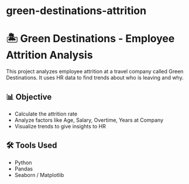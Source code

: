 # green-destinations-attrition

# 🏝️ Green Destinations - Employee Attrition Analysis

This project analyzes employee attrition at a travel company called Green Destinations. It uses HR data to find trends about who is leaving and why.

## 📊 Objective

- Calculate the attrition rate
- Analyze factors like Age, Salary, Overtime, Years at Company
- Visualize trends to give insights to HR

## 🛠️ Tools Used

- Python
- Pandas
- Seaborn / Matplotlib
